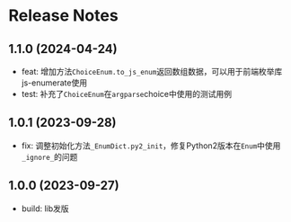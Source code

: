 # Release Notes

## 1.1.0 (2024-04-24)
- feat: 增加方法`ChoiceEnum.to_js_enum`返回数组数据，可以用于前端枚举库js-enumerate使用
- test: 补充了`ChoiceEnum`在`argparse`choice中使用的测试用例

## 1.0.1 (2023-09-28)
- fix: 调整初始化方法`_EnumDict.py2_init`，修复Python2版本在`Enum`中使用`_ignore_`的问题

## 1.0.0 (2023-09-27)
- build: lib发版
